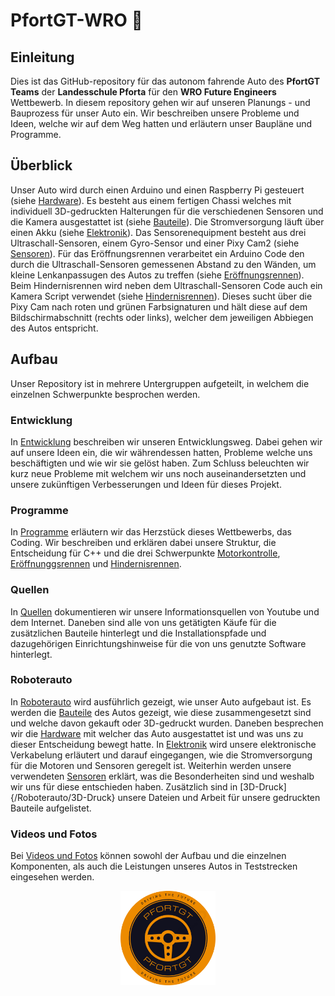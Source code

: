 # PfortGT-WRO 🤖

## Einleitung
Dies ist das GitHub-repository für das autonom fahrende Auto des **PfortGT Teams** der **Landesschule Pforta** für den **WRO Future Engineers** Wettbewerb.
In diesem repository gehen wir auf unseren Planungs - und Bauprozess für unser Auto ein. Wir beschreiben unsere Probleme und  Ideen, welche wir auf dem Weg hatten und erläutern unser Baupläne und Programme.
## Überblick
Unser Auto wird durch einen Arduino und einen Raspberry Pi gesteuert (siehe [Hardware](/Roboterauto/Hardware)). Es besteht aus einem fertigen Chassi welches mit individuell 3D-gedruckten Halterungen für die verschiedenen Sensoren und die Kamera ausgestattet ist (siehe [Bauteile](/Roboterauto/Bauteile)). Die Stromversorgung läuft über einen Akku (siehe [Elektronik](/Roboterauto/Elektronik)). Das Sensorenequipment besteht aus drei Ultraschall-Sensoren, einem Gyro-Sensor und einer Pixy Cam2 (siehe [Sensoren](/Roboterauto/Sensoren)). Für das Eröffnungsrennen verarbeitet ein Arduino Code den durch die Ultraschall-Sensoren gemessenen Abstand zu den Wänden, um kleine Lenkanpassugen des Autos zu treffen (siehe [Eröffnungsrennen](/Programme/Eröffnungsrennen)). Beim Hindernisrennen wird neben dem Ultraschall-Sensoren Code auch ein Kamera Script verwendet (siehe [Hindernisrennen](/Programme/Hindernisrennen)). Dieses sucht über die Pixy Cam nach roten und grünen Farbsignaturen und hält diese auf dem Bildschirmabschnitt (rechts oder links), welcher dem jeweiligen Abbiegen des Autos entspricht.
## Aufbau

Unser Repository ist in mehrere Untergruppen aufgeteilt, in welchem die einzelnen Schwerpunkte besprochen werden.
### Entwicklung
In [Entwicklung](/Entwicklung) beschreiben wir unseren Entwicklungsweg. Dabei gehen wir auf unsere Ideen ein, die wir währendessen hatten, Probleme welche uns beschäftigten und wie wir sie gelöst haben. Zum Schluss beleuchten wir kurz neue Probleme mit welchem wir uns noch auseinandersetzten und unsere zukünftigen Verbesserungen und Ideen für dieses Projekt.
### Programme
In [Programme](/Programme) erläutern wir das Herzstück dieses Wettbewerbs, das Coding. Wir beschreiben und erklären dabei unsere Struktur, die Entscheidung für C++ und die drei Schwerpunkte [Motorkontrolle](Programme/Motorkontrolle), [Eröffnunggsrennen](Programme/Eröffnungsrennen) und [Hindernisrennen](Programme/Hindernisrennen).
### Quellen
In [Quellen](/Quellen) dokumentieren wir unsere Informationsquellen von Youtube und dem Internet. Daneben sind alle von uns getätigten Käufe für die zusätzlichen Bauteile hinterlegt und die Installationspfade und dazugehörigen Einrichtungshinweise für die von uns genutzte Software hinterlegt.
### Roboterauto
In [Roboterauto](/Roboterauto/) wird ausführlich gezeigt, wie unser Auto aufgebaut ist. Es werden die [Bauteile](/Roboterauto/Bauteile) des Autos gezeigt, wie diese zusammengesetzt sind und welche davon gekauft oder 3D-gedruckt wurden. Daneben besprechen wir die [Hardware](/Roboterauto/Hardware) mit welcher das Auto ausgestattet ist und was uns zu dieser Entscheidung bewegt hatte. In [Elektronik](/Roboterauto/Elektronik) wird unsere elektronische Verkabelung erläutert und darauf eingegangen, wie die Stromversorgung für die Motoren und Sensoren geregelt ist. Weiterhin werden unsere verwendeten [Sensoren](/Roboterauto/Sensoren) 
erklärt, was die Besonderheiten sind und weshalb wir uns für diese entschieden haben. Zusätzlich sind in [3D-Druck]{/Roboterauto/3D-Druck} unsere Dateien und Arbeit für unsere gedruckten Bauteile aufgelistet.
### Videos und Fotos
Bei [Videos und Fotos](/Videos_und_Fotos) können sowohl der Aufbau und die einzelnen Komponenten, als auch die Leistungen unseres Autos in Teststrecken eingesehen werden. 




<p align="center">
<img src="Videos_und_Fotos/Fotos/Logo2.png" alt="description of image" width="30%" height="30%" style="display:block; margin:auto">
</p>
